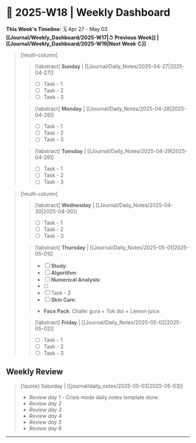 # 🎯  2025-W18 | Weekly Dashboard

**This Week's Timeline:** 🗓️ Apr 27 - May 03
**[[Journal/Weekly_Dashboard/2025-W17|↺ Previous Week]] | [[Journal/Weekly_Dashboard/2025-W19|Next Week ↻]]**

>[!multi-column]
>
>>[!abstract] **Sunday** | [[Journal/Daily_Notes/2025-04-27|2025-04-27]]
>> - [ ] Task - 1
>> - [ ] Task - 2
>> - [ ] Task - 3
>
>>[!abstract] **Monday** | [[Journal/Daily_Notes/2025-04-28|2025-04-28]]
>> - [ ] Task - 1
>> - [ ] Task - 2
>> - [ ] Task - 3
>
>>[!abstract] **Tuesday** | [[Journal/Daily_Notes/2025-04-29|2025-04-29]] 
>> - [ ] Task - 1
>> - [ ] Task - 2
>> - [ ] Task - 3

>[!multi-column]
>
>>[!abstract] **Wednesday** | [[Journal/Daily_Notes/2025-04-30|2025-04-30]] 
>> - [ ] Task - 1
>> - [ ] Task - 2
>> - [ ] Task - 3
>
>>[!abstract] **Thursday** | [[Journal/Daily_Notes/2025-05-01|2025-05-01]] 
>> - [ ] **Study**:
>> 	- [ ] **Algorithm**:
>> 	- [ ] **Numerical Analysis**:
>> 	- [ ] 
>> - [ ] Task - 2
>> - [ ] **Skin Care**:
>> 	- **Face Pack**: Chaler gura + Tok doi + Lemon juice
>
>>[!abstract] **Friday** | [[Journal/Daily_Notes/2025-05-02|2025-05-02]]
>> - [ ] Task - 1
>> - [ ] Task - 2
>> - [ ] Task - 3

## **Weekly Review**
> [!quote] Saturday | [[journal/daily_notes/2025-05-03|2025-05-03]]
> - *Review day 1* - Crisis mode daily notes template done.
> - *Review day 2*
> - *Review day 3*
> - *Review day 4*
> - *Review day 5*
> - *Review day 6*

---